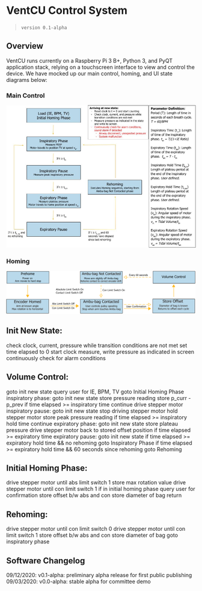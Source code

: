 # VentCU Control System
> `version 0.1-alpha`

## Overview
VentCU runs currently on a Raspberry Pi 3 B+, Python 3, and PyQT application stack, relying on a touchscreen interface to view and control the device. We have mocked up our main control, homing, and UI state diagrams below:
### Main Control
![main control](../documentation/main_control_fsm.jpg)
### Homing
![homing](../documentation/homing_fsm.png)

## Init New State:
check clock, current, pressure while transition conditions are not met
set time elapsed to 0
start clock
measure, write pressure as indicated in screen
continuously check for alarm conditions

## Volume Control:
goto init new state
query user for IE, BPM, TV
goto Initial Homing Phase
inspiratory phase:
goto init new state
store pressure reading 
store p_curr - p_prev
if time elapsed >= inspiratory time
continue
drive stepper motor
inspiratory pause:
goto init new state
stop driving stepper motor
hold stepper motor
store peak pressure reading
if time elapsed >= inspiratory hold time
continue
expiratory phase:
goto init new state
store plateau pressure
drive stepper motor back to stored offset position
if time elapsed >= expiratory time
expiratory pause:
goto init new state
if time elapsed >= expiratory hold time && no rehoming
goto Inspiratory Phase
if time elapsed >= expiratory hold time && 60 seconds since rehoming
goto Rehoming


## Initial Homing Phase:
drive stepper motor until abs limit switch 1
store max rotation value
drive stepper motor until con limit switch 1
 if in initial homing phase
query user for confirmation
store offset b/w abs and con
store diameter of bag
return


## Rehoming:
drive stepper motor until con limit switch 0
drive stepper motor until con limit switch 1
store offset b/w abs and con
store diameter of bag
goto inspiratory phase

## Software Changelog
09/12/2020: v0.1-alpha: preliminary alpha release for first public publishing
09/03/2020: v0.0-alpha: stable alpha for committee demo